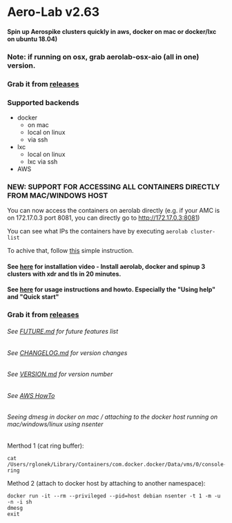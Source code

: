 # Aero-Lab v2.63

#### Spin up Aerospike clusters quickly in aws, docker on mac or docker/lxc on ubuntu 18.04)

### Note: if running on osx, grab aerolab-osx-aio (all in one) version.

### Grab it from [releases](https://github.com/citrusleaf/aerolab/releases)

### Supported backends

* docker
  * on mac
  * local on linux
  * via ssh
* lxc
  * local on linux
  * lxc via ssh
* AWS

### NEW: SUPPORT FOR ACCESSING ALL CONTAINERS DIRECTLY FROM MAC/WINDOWS HOST

You can now access the containers on aerolab directly (e.g. if your AMC is on 172.17.0.3 port 8081, you can directly go to http://172.17.0.3:8081)

You can see what IPs the containers have by executing `aerolab cluster-list`

To achive that, follow [this](tunnel-container-openvpn/README.md) simple instruction.

#### See [here](https://drive.google.com/open?id=1voLJV12x0XMLe-lcN_SsP6NLUytMNI_e) for installation video - Install aerolab, docker and spinup 3 clusters with xdr and tls in 20 minutes.

#### See [here](docs/README.md) for usage instructions and howto. Especially the "Using help" and "Quick start"

### Grab it from [releases](https://github.com/citrusleaf/aerolab/releases)

###### See [FUTURE.md](FUTURE.md) for future features list

###### See [CHANGELOG.md](CHANGELOG.md) for version changes

###### See [VERSION.md](VERSION.md) for version number

###### See [AWS HowTo](docs/AWS.md)

###### Seeing dmesg in docker on mac / attaching to the docker host running on mac/windows/linux using nsenter

Merthod 1 (cat ring buffer):

```
cat /Users/rglonek/Library/Containers/com.docker.docker/Data/vms/0/console-ring
```

Method 2 (attach to docker host by attaching to another namespace):

```
docker run -it --rm --privileged --pid=host debian nsenter -t 1 -m -u -n -i sh
dmesg
exit
```
